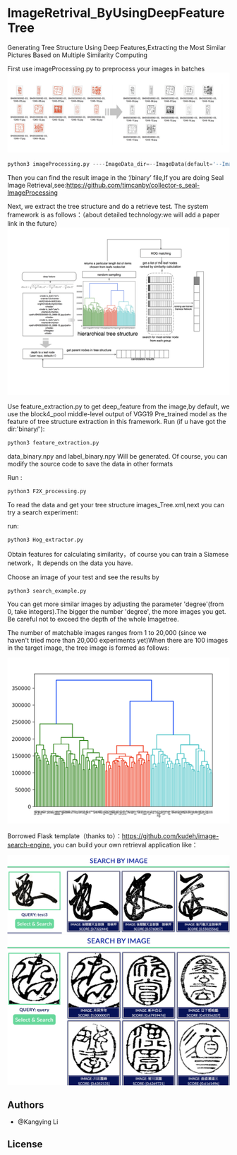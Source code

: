 # ImageRetrival_ByUsingDeepFeatureTree
Generating Tree Structure Using Deep Features,Extracting the Most Similar Pictures Based on Multiple Similarity Computing

First use imageProcessing.py to preprocess your images in batches
![](ReadME_image/6C81ED3F-FE88-4202-B259-8679ADD5B5AD.png)
```python
python3 imageProcessing.py ----ImageData_dir=--ImageData(default='--ImageData')

```
Then you can find the result image in the ‘/binary’ file,If you are doing Seal Image Retrieval,see:https://github.com/timcanby/collector-s_seal-ImageProcessing


Next, we extract the tree structure and do a retrieve test. The system framework is as follows：（about detailed technology:we will add a paper link in the future）
![](ReadME_image/DFTsearch.jpg)

Use feature_extraction.py to get deep_feature from the image,by default, we use the block4_pool middle-level output of VGG19 Pre_trained model as the feature of tree structure extraction in this framework.
Run (if u have got the dir:'binary/'):
```python
python3 feature_extraction.py 
```
data_binary.npy and label_binary.npy Will be generated. Of course, you can modify the source code to save the data in other formats

Run :
```python
python3 F2X_processing.py 
```

To read the data and get your tree structure images_Tree.xml,next you can try a search experiment:

run:
```python
python3 Hog_extractor.py 
```
Obtain features for calculating similarity，of course you can train a Siamese network，It depends on the data you have.

Choose an image of your test and see the results by
```python
python3 search_example.py
```
You can get more similar images by adjusting the parameter 'degree'(from 0, take integers).The bigger the number 'degree', the more images you get. Be careful not to exceed the depth of the whole Imagetree.

The number of matchable images ranges from 1 to 20,000 (since we haven't tried more than 20,000 experiments yet)When there are 100 images in the target image, the tree image is formed as follows:

![](ReadME_image/7169591F0130AC75B0F13A16B230C127.png)

Borrowed Flask template（thanks to）：https://github.com/kudeh/image-search-engine, you can build your own retrieval application like：

![](ReadME_image/1372FE2C0406E2A984A746E87258EFE4.png)
![](ReadME_image/487C1D11A15A145F6326A8F2B40D48C6.png)



Authors
-------

- @Kangying Li 


License
-------
